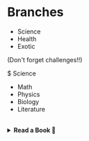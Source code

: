 # Branches
- Science
- Health
- Exotic

(Don't forget challenges!!)

$ Science
- Math
- Physics
- Biology
- Literature

<br>

<details>
<summary> <b>Read a Book 📖</b> </summary>

<b>Q. Name:</b> Read a Book I <br> 
<b>Q. Description:</b> First time, eh? <br> 
<b>Q. Requirments:</b> Read 1 book. <br>
<br>
<b>Q. Name:</b> Read a Book II <br>
<b>Q. Description:</b> Three books. It's not too hard, is it? <br>
<b>Q. Requirments:</b> {Read a Book II}; Read 3 books. <br>
<br>
<b>Q. Name:</b> Read a Book III <br>
<b>Q. Description:</b> Oh, already 6? They grow so fast! <br>
<b>Q. Requirments:</b> {Read a Book II}; Read 6 books. <br>
<br>
<b>Q. Name:</b> Read a Book IV <br>
<b>Q. Description:</b>  <br>
<b>Q. Requirments:</b> {Read a Book III}; Read 10 books. <br>
<br>
<b>Q. Name:</b> Read a Book V <br>
<b>Q. Description:</b>  <br>
<b>Q. Requirments:</b> {Read a Book IV}; Read 15 books. <br>
<br>
<b>Q. Name:</b> Read a Book VI <br>
<b>Q. Description:</b>  <br>
<b>Q. Requirments:</b> {Read a Book V}; Read 21 books. <br>
<br>
<b>Q. Name:</b> Read a Book VII <br>
<b>Q. Description:</b>  <br>
<b>Q. Requirments:</b> {Read a Book VI}; Read 28 books. <br>
<br>
<b>Q. Name:</b> Read a Book VIII <br>
<b>Q. Description:</b>  <br>
<b>Q. Requirments:</b> {Read a Book VII}; Read 36 books. <br>
<br>
<b>Q. Name:</b> Read a Book IX <br>
<b>Q. Description:</b>  <br>
<b>Q. Requirments:</b> {Read a Book VIII}; Read 45 books. <br>
<br>
<b>Q. Name:</b> Read a Book X <br>
<b>Q. Description:</b> Not too sore, are you? <br>
<b>Q. Requirments:</b> {Read a Book IX}; Read 55 books. <br>

</details>

